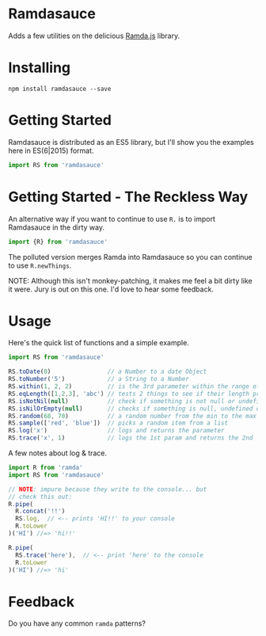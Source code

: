 # Ramdasauce

Adds a few utilities on the delicious [Ramda.js](http://ramdajs.com/) library.


# Installing

`npm install ramdasauce --save`


# Getting Started

Ramdasauce is distributed as an ES5 library, but I'll show you the examples here in ES(6|2015) format.

```js
import RS from 'ramdasauce'
```

# Getting Started - The Reckless Way

An alternative way if you want to continue to use `R.` is to import Ramdasauce in the dirty way.

```js
import {R} from 'ramdasauce'
```

The polluted version merges Ramda into Ramdasauce so you can continue to use `R.newThings`.

NOTE: Although this isn't monkey-patching, it makes me feel a bit dirty like it were.  Jury is out on this one.  I'd love to hear some feedback.

# Usage

Here's the quick list of functions and a simple example.

```js
import RS from 'ramdasauce'

RS.toDate(0)                // a Number to a date Object
RS.toNumber('5')            // a String to a Number
RS.within(1, 2, 2)          // is the 3rd parameter within the range of 1st through 2nd?
RS.eqLength([1,2,3], 'abc') // tests 2 things to see if their length properties are the same
RS.isNotNil(null)           // check if something is not null or undefined
RS.isNilOrEmpty(null)       // checks if something is null, undefined or R.isEmpty
RS.random(68, 70)           // a random number from the min to the max included
RS.sample(['red', 'blue'])  // picks a random item from a list
RS.log('x')                 // logs and returns the parameter
RS.trace('x', 1)            // logs the 1st param and returns the 2nd
```

A few notes about log & trace.
```js
import R from 'ramda'
import RS from 'ramdasauce'

// NOTE: impure because they write to the console... but
// check this out:
R.pipe(
  R.concat('!!')
  RS.log,  // <-- prints 'HI!!' to your console
  R.toLower
)('HI') //=> 'hi!!'

R.pipe(
  RS.trace('here'),  // <-- print 'here' to the console
  R.toLower
)('HI') //=> 'hi'
```

# Feedback

Do you have any common `ramda` patterns?
